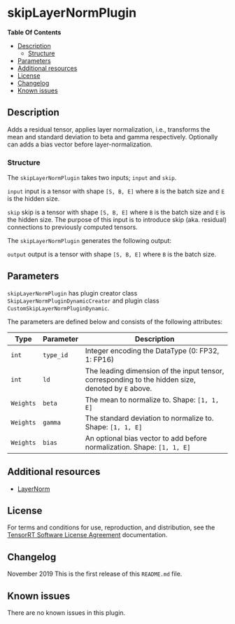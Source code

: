 # skipLayerNormPlugin

**Table Of Contents**
- [Description](#description)
    * [Structure](#structure)
- [Parameters](#parameters)
- [Additional resources](#additional-resources)
- [License](#license)
- [Changelog](#changelog)
- [Known issues](#known-issues)


## Description

Adds a residual tensor, applies layer normalization, i.e., transforms the mean and standard deviation to beta and gamma respectively.
Optionally can adds a bias vector before layer-normalization.


### Structure

The `skipLayerNormPlugin` takes two inputs; `input` and `skip`.

`input`
input is a tensor with shape `[S, B, E]` where `B` is the batch size and `E` is the hidden size.

`skip`
skip is a tensor with shape `[S, B, E]` where `B` is the batch size and `E` is the hidden size.
The purpose of this input is to introduce skip (aka. residual) connections to previously computed tensors.


The `skipLayerNormPlugin` generates the following output:

`output`
output is a tensor with shape `[S, B, E]` where `B` is the batch size.


## Parameters

`skipLayerNormPlugin` has plugin creator class `SkipLayerNormPluginDynamicCreator` and plugin class `CustomSkipLayerNormPluginDynamic`.

The parameters are defined below and consists of the following attributes:

| Type     | Parameter                               | Description
|----------|-----------------------------------------|-------------------------------------------------------------------
|`int`     |`type_id`                                |Integer encoding the DataType (0: FP32, 1: FP16)
|`int`     |`ld`                                     |The leading dimension of the input tensor, corresponding to the hidden size, denoted by `E` above.
|`Weights` |`beta`                                   |The mean to normalize to. Shape: `[1, 1, E]`
|`Weights` |`gamma`                                  |The standard deviation to normalize to. Shape: `[1, 1, E]`
|`Weights` |`bias`                                   |An optional bias vector to add before normalization. Shape: `[1, 1, E]`


## Additional resources

-   [LayerNorm](https://arxiv.org/abs/1607.06450)


## License

For terms and conditions for use, reproduction, and distribution, see the [TensorRT Software License Agreement](https://docs.nvidia.com/deeplearning/sdk/tensorrt-sla/index.html)
documentation.


## Changelog

November 2019
This is the first release of this `README.md` file.


## Known issues

There are no known issues in this plugin.
